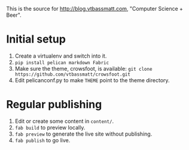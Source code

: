 This is the source for http://blog.vtbassmatt.com, "Computer Science + Beer".

Initial setup
=============

1. Create a virtualenv and switch into it.
2. `pip install pelican markdown Fabric`
3. Make sure the theme, crowsfoot, is available: `git clone https://github.com/vtbassmatt/crowsfoot.git`
4. Edit pelicanconf.py to make `THEME` point to the theme directory.

Regular publishing
==================

1. Edit or create some content in `content/`.
2. `fab build` to preview locally.
3. `fab preview` to generate the live site without publishing.
4. `fab publish` to go live.
